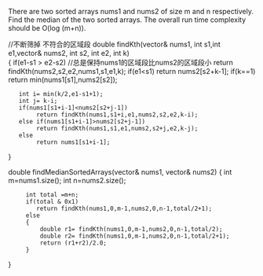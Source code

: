 There are two sorted arrays nums1 and nums2 of size m and n respectively. 
Find the median of the two sorted arrays. The overall run time complexity should be O(log (m+n)).


//不断筛掉 不符合的区域段
double findKth(vector<int>& nums1, int s1,int e1,vector<int>& nums2, int s2, int e2, int k)  
{
       if(e1-s1 > e2-s2) //总是保持nums1的区域段比nums2的区域段小
        return findKth(nums2,s2,e2,nums1,s1,e1,k);
       if(e1<s1)
            return nums2[s2+k-1];
       if(k==1)
            return min(nums1[s1],nums2[s2]);
        
       int i= min(k/2,e1-s1+1);
       int j= k-i;
       if(nums1[s1+i-1]<nums2[s2+j-1])
            return findKth(nums1,s1+i,e1,nums2,s2,e2,k-i);
       else if(nums1[s1+i-1]>nums2[s2+j-1])
            return findKth(nums1,s1,e1,nums2,s2+j,e2,k-j);
       else 
            return nums1[s1+i-1];
}

double findMedianSortedArrays(vector<int>& nums1, vector<int>& nums2) 
{
         int m=nums1.size();
         int n=nums2.size();
         
         int total =m+n;
         if(total & 0x1)
            return findKth(nums1,0,m-1,nums2,0,n-1,total/2+1);
         else
         {
			 double r1= findKth(nums1,0,m-1,nums2,0,n-1,total/2);
			 double r2= findKth(nums1,0,m-1,nums2,0,n-1,total/2+1);
             return (r1+r2)/2.0;
         }
}
